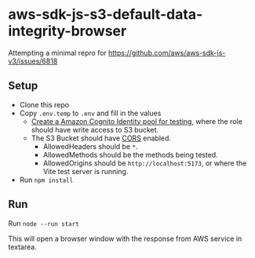# aws-sdk-js-s3-default-data-integrity-browser

Attempting a minimal repro for https://github.com/aws/aws-sdk-js-v3/issues/6818

## Setup

- Clone this repo
- Copy `.env.temp` to `.env` and fill in the values
  - [Create a Amazon Cognito Identity pool for testing][cognito-identity-pool], where the role should have write access to S3 bucket.
  - The S3 Bucket should have [CORS][cors] enabled.
    - AllowedHeaders should be `*`.
    - AllowedMethods should be the methods being tested.
    - AllowedOrigins should be `http://localhost:5173`, or where the Vite test server is running.
- Run `npm install`

## Run

Run `node --run start`

This will open a browser window with the response from AWS service in textarea.

[cors]: https://docs.aws.amazon.com/AmazonS3/latest/userguide/enabling-cors-examples.html
[cognito-identity-pool]: https://docs.aws.amazon.com/sdk-for-javascript/v3/developer-guide/getting-started-browser.html#getting-started-browser-create-identity-pool
